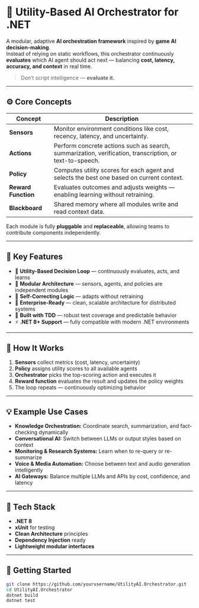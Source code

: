 # 🧠 Utility-Based AI Orchestrator for .NET

A modular, adaptive **AI orchestration framework** inspired by **game AI decision-making**.  
Instead of relying on static workflows, this orchestrator continuously **evaluates** which AI agent should act next — balancing **cost, latency, accuracy, and context** in real time.

> Don’t script intelligence — **evaluate it.**

---

## ⚙️ Core Concepts

| Concept | Description |
|----------|-------------|
| **Sensors** | Monitor environment conditions like cost, recency, latency, and uncertainty. |
| **Actions** | Perform concrete actions such as search, summarization, verification, transcription, or text-to-speech. |
| **Policy** | Computes utility scores for each agent and selects the best one based on current context. |
| **Reward Function** | Evaluates outcomes and adjusts weights — enabling learning without retraining. |
| **Blackboard** | Shared memory where all modules write and read context data. |

Each module is fully **pluggable** and **replaceable**, allowing teams to contribute components independently.

---

## 🚀 Key Features

- 🔄 **Utility-Based Decision Loop** — continuously evaluates, acts, and learns  
- 🧩 **Modular Architecture** — sensors, agents, and policies are independent modules  
- 🧠 **Self-Correcting Logic** — adapts without retraining  
- 💼 **Enterprise-Ready** — clean, scalable architecture for distributed systems  
- 🧪 **Built with TDD** — robust test coverage and predictable behavior  
- ⚡ **.NET 8+ Support** — fully compatible with modern .NET environments  

---

## 🧩 How It Works

1. **Sensors** collect metrics (cost, latency, uncertainty)  
2. **Policy** assigns utility scores to all available agents  
3. **Orchestrator** picks the top-scoring action and executes it  
4. **Reward function** evaluates the result and updates the policy weights  
5. The loop repeats — continuously optimizing behavior  

---

## 💡 Example Use Cases

- **Knowledge Orchestration:** Coordinate search, summarization, and fact-checking dynamically  
- **Conversational AI:** Switch between LLMs or output styles based on context  
- **Monitoring & Research Systems:** Learn when to re-query or re-summarize  
- **Voice & Media Automation:** Choose between text and audio generation intelligently  
- **AI Gateways:** Balance multiple LLMs and APIs by cost, confidence, and latency  

---

## 🧰 Tech Stack

- **.NET 8**
- **xUnit** for testing  
- **Clean Architecture** principles  
- **Dependency Injection** ready  
- **Lightweight modular interfaces**

---

## 🚀 Getting Started

```bash
git clone https://github.com/yourusername/UtilityAI.Orchestrator.git
cd UtilityAI.Orchestrator
dotnet build
dotnet test
